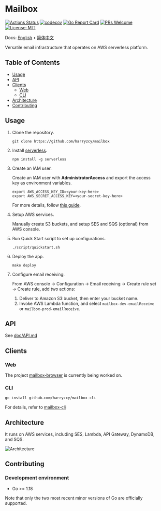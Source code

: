 # Mailbox

[![Actions Status](https://github.com/harryzcy/mailbox/workflows/Go/badge.svg)](https://github.com/harryzcy/mailbox/actions)
[![codecov](https://codecov.io/gh/harryzcy/mailbox/branch/main/graph/badge.svg)](https://codecov.io/gh/harryzcy/mailbox)
[![Go Report Card](https://goreportcard.com/badge/github.com/harryzcy/mailbox)](https://goreportcard.com/report/github.com/harryzcy/mailbox)
[![PRs Welcome](https://img.shields.io/badge/PRs-welcome-brightgreen.svg?style=flat)](http://makeapullrequest.com)
[![License: MIT](https://img.shields.io/github/license/harryzcy/mailbox)](https://opensource.org/licenses/MIT)

Docs: [English](README.md) • [简体中文](README_zh.md)

Versatile email infrastructure that operates on AWS serverless platform.

## Table of Contents

* [Usage](#usage)
* [API](doc/api.md)
* [Clients](#clients)
  * [Web](#web)
  * [CLI](#cli)
* [Architecture](#architecture)
* [Contributing](#contributing)

## Usage

1. Clone the repository.

    ```shell
    git clone https://github.com/harryzcy/mailbox
    ```

1. Install [serverless](https://github.com/serverless/serverless).

    ```shell
    npm install -g serverless
    ```

1. Create an IAM user.

    Create an IAM user with **AdministratorAccess** and export the access key as environment variables.

    ```shell
    export AWS_ACCESS_KEY_ID=<your-key-here>
    export AWS_SECRET_ACCESS_KEY=<your-secret-key-here>
    ```

    For more details, follow [this guide](https://www.serverless.com/framework/docs/providers/aws/guide/credentials).

1. Setup AWS services.

    Manually create S3 buckets, and setup SES and SQS (optional) from AWS console.

1. Run Quick Start script to set up configurations.

    ```shell
    ./script/quickstart.sh
    ```

1. Deploy the app.

    ```shell
    make deploy
    ```

1. Configure email receiving.

    From AWS console -> Configuration -> Email receiving -> Create rule set -> Create rule, add two actions:

    1. Deliver to Amazon S3 bucket, then enter your bucket name.
    2. Invoke AWS Lambda function, and select `mailbox-dev-emailReceive` or `mailbox-prod-emailReceive`.

## API

See [doc/API.md](doc/api.md)

## Clients

### Web

The project [mailbox-browser](https://github.com/harryzcy/mailbox-browser) is currently being worked on.

### CLI

```bash
go install github.com/harryzcy/mailbox-cli
```

For details, refer to [mailbox-cli](https://github.com/harryzcy/mailbox-cli)

## Architecture

It runs on AWS services, including SES, Lambda, API Gateway, DynamoDB, and SQS.

![Architecture](./doc/architecture.svg)

## Contributing

### Development environment

* Go >= 1.18

Note that only the two most recent minor versions of Go are officially supported.
